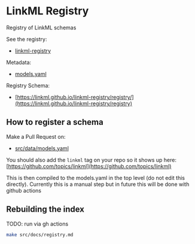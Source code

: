 # LinkML Registry

Registry of LinkML schemas

See the registry:

 * [linkml-registry](https://linkml.github.io/linkml-registry/registry/)

Metadata:

 * [models.yaml](models.yaml)

Registry Schema:

 * [https://linkml.github.io/linkml-registry/registry/](https://linkml.github.io/linkml-registry/registry)

## How to register a schema

Make a Pull Request on:

 * [src/data/models.yaml](src/data/models.yaml)

You should also add the `linkml` tag on your repo so it shows up here: [https://github.com/topics/linkml](https://github.com/topics/linkml)

This is then compiled to the models.yaml in the top level (do not edit this directly). Currently this is a manual step but in future this will be done with github actions

## Rebuilding the index

TODO: run via gh actions

```bash
make src/docs/registry.md
```
